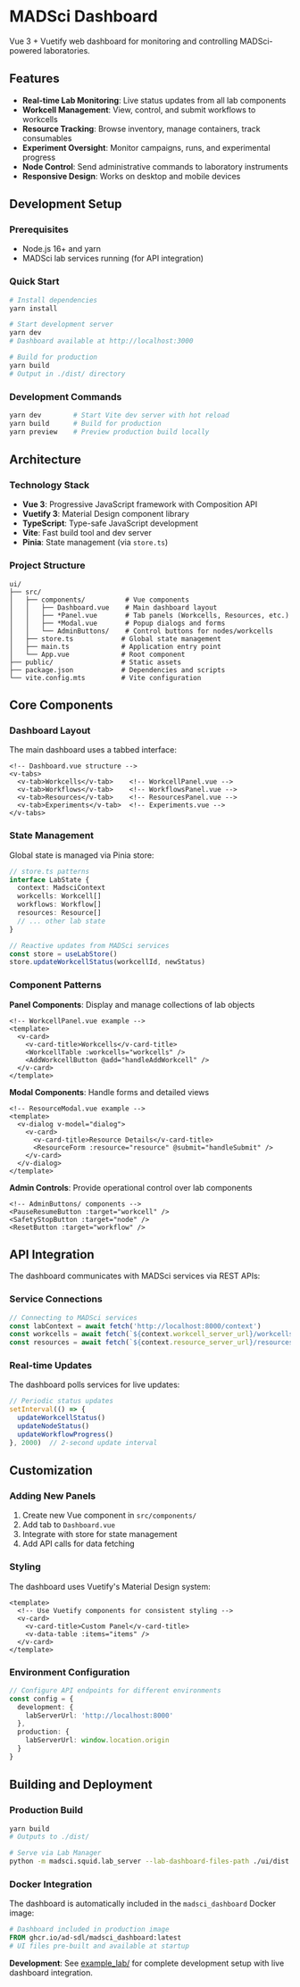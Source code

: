 # MADSci Dashboard

Vue 3 + Vuetify web dashboard for monitoring and controlling MADSci-powered laboratories.

## Features

- **Real-time Lab Monitoring**: Live status updates from all lab components
- **Workcell Management**: View, control, and submit workflows to workcells
- **Resource Tracking**: Browse inventory, manage containers, track consumables
- **Experiment Oversight**: Monitor campaigns, runs, and experimental progress
- **Node Control**: Send administrative commands to laboratory instruments
- **Responsive Design**: Works on desktop and mobile devices

## Development Setup

### Prerequisites
- Node.js 16+ and yarn
- MADSci lab services running (for API integration)

### Quick Start

```bash
# Install dependencies
yarn install

# Start development server
yarn dev
# Dashboard available at http://localhost:3000

# Build for production
yarn build
# Output in ./dist/ directory
```

### Development Commands

```bash
yarn dev        # Start Vite dev server with hot reload
yarn build      # Build for production
yarn preview    # Preview production build locally
```

## Architecture

### Technology Stack
- **Vue 3**: Progressive JavaScript framework with Composition API
- **Vuetify 3**: Material Design component library
- **TypeScript**: Type-safe JavaScript development
- **Vite**: Fast build tool and dev server
- **Pinia**: State management (via `store.ts`)

### Project Structure
```
ui/
├── src/
│   ├── components/          # Vue components
│   │   ├── Dashboard.vue    # Main dashboard layout
│   │   ├── *Panel.vue       # Tab panels (Workcells, Resources, etc.)
│   │   ├── *Modal.vue       # Popup dialogs and forms
│   │   └── AdminButtons/    # Control buttons for nodes/workcells
│   ├── store.ts            # Global state management
│   ├── main.ts             # Application entry point
│   └── App.vue             # Root component
├── public/                 # Static assets
├── package.json            # Dependencies and scripts
└── vite.config.mts         # Vite configuration
```

## Core Components

### Dashboard Layout
The main dashboard uses a tabbed interface:

```vue
<!-- Dashboard.vue structure -->
<v-tabs>
  <v-tab>Workcells</v-tab>    <!-- WorkcellPanel.vue -->
  <v-tab>Workflows</v-tab>    <!-- WorkflowsPanel.vue -->
  <v-tab>Resources</v-tab>    <!-- ResourcesPanel.vue -->
  <v-tab>Experiments</v-tab>  <!-- Experiments.vue -->
</v-tabs>
```

### State Management
Global state is managed via Pinia store:

```typescript
// store.ts patterns
interface LabState {
  context: MadsciContext
  workcells: Workcell[]
  workflows: Workflow[]
  resources: Resource[]
  // ... other lab state
}

// Reactive updates from MADSci services
const store = useLabStore()
store.updateWorkcellStatus(workcellId, newStatus)
```

### Component Patterns

**Panel Components**: Display and manage collections of lab objects
```vue
<!-- WorkcellPanel.vue example -->
<template>
  <v-card>
    <v-card-title>Workcells</v-card-title>
    <WorkcellTable :workcells="workcells" />
    <AddWorkcellButton @add="handleAddWorkcell" />
  </v-card>
</template>
```

**Modal Components**: Handle forms and detailed views
```vue
<!-- ResourceModal.vue example -->
<template>
  <v-dialog v-model="dialog">
    <v-card>
      <v-card-title>Resource Details</v-card-title>
      <ResourceForm :resource="resource" @submit="handleSubmit" />
    </v-card>
  </v-dialog>
</template>
```

**Admin Controls**: Provide operational control over lab components
```vue
<!-- AdminButtons/ components -->
<PauseResumeButton :target="workcell" />
<SafetyStopButton :target="node" />
<ResetButton :target="workflow" />
```

## API Integration

The dashboard communicates with MADSci services via REST APIs:

### Service Connections
```typescript
// Connecting to MADSci services
const labContext = await fetch('http://localhost:8000/context')
const workcells = await fetch(`${context.workcell_server_url}/workcells`)
const resources = await fetch(`${context.resource_server_url}/resources`)
```

### Real-time Updates
The dashboard polls services for live updates:
```typescript
// Periodic status updates
setInterval(() => {
  updateWorkcellStatus()
  updateNodeStatus()
  updateWorkflowProgress()
}, 2000)  // 2-second update interval
```

## Customization

### Adding New Panels
1. Create new Vue component in `src/components/`
2. Add tab to `Dashboard.vue`
3. Integrate with store for state management
4. Add API calls for data fetching

### Styling
The dashboard uses Vuetify's Material Design system:
```vue
<template>
  <!-- Use Vuetify components for consistent styling -->
  <v-card>
    <v-card-title>Custom Panel</v-card-title>
    <v-data-table :items="items" />
  </v-card>
</template>
```

### Environment Configuration
```typescript
// Configure API endpoints for different environments
const config = {
  development: {
    labServerUrl: 'http://localhost:8000'
  },
  production: {
    labServerUrl: window.location.origin
  }
}
```

## Building and Deployment

### Production Build
```bash
yarn build
# Outputs to ./dist/

# Serve via Lab Manager
python -m madsci.squid.lab_server --lab-dashboard-files-path ./ui/dist
```

### Docker Integration
The dashboard is automatically included in the `madsci_dashboard` Docker image:

```dockerfile
# Dashboard included in production image
FROM ghcr.io/ad-sdl/madsci_dashboard:latest
# UI files pre-built and available at startup
```

**Development**: See [example_lab/](../../example_lab/) for complete development setup with live dashboard integration.
